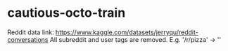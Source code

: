 # cautious-octo-train





Reddit data link: https://www.kaggle.com/datasets/jerryqu/reddit-conversations
All subreddit and user tags are removed. E.g. '/r/pizza' -> ''
